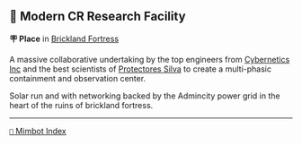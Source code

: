 ## 🔬 Modern CR Research Facility

**🪧 Place** in [Brickland Fortress](<https://zeithalt.github.io/r/brickland_fortress.html>)

A massive collaborative undertaking by the top engineers from [Cybernetics Inc](<https://zeithalt.github.io/r/cybernetics_inc.html>) and the best scientists of [Protectores Silva](<https://zeithalt.github.io/r/protectores_silva.html>) to create a multi-phasic containment and observation center. 

Solar run and with networking backed by the Admincity power grid in the heart of the ruins of brickland fortress.

<!---
keywords: ps, brickland, fortress, ci, containment, observation, center, solar
aliases: 
-->
----------
[`📑` Mimbot Index](<https://zeithalt.github.io/r/#9f60>)